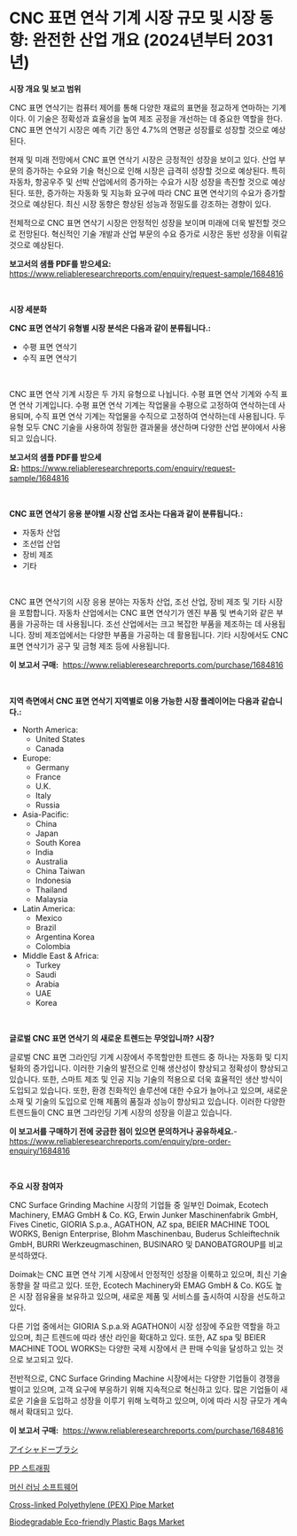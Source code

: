 <p><h1>CNC 표면 연삭 기계 시장 규모 및 시장 동향: 완전한 산업 개요 (2024년부터 2031년)</h1></p><p><strong>시장 개요 및 보고 범위</strong></p>
<p><p>CNC 표면 연삭기는 컴퓨터 제어를 통해 다양한 재료의 표면을 정교하게 연마하는 기계이다. 이 기술은 정확성과 효율성을 높여 제조 공정을 개선하는 데 중요한 역할을 한다. CNC 표면 연삭기 시장은 예측 기간 동안 4.7%의 연평균 성장률로 성장할 것으로 예상된다.</p><p>현재 및 미래 전망에서 CNC 표면 연삭기 시장은 긍정적인 성장을 보이고 있다. 산업 부문의 증가하는 수요와 기술 혁신으로 인해 시장은 급격히 성장할 것으로 예상된다. 특히 자동차, 항공우주 및 선박 산업에서의 증가하는 수요가 시장 성장을 촉진할 것으로 예상된다. 또한, 증가하는 자동화 및 지능화 요구에 따라 CNC 표면 연삭기의 수요가 증가할 것으로 예상된다. 최신 시장 동향은 향상된 성능과 정밀도를 강조하는 경향이 있다.</p><p>전체적으로 CNC 표면 연삭기 시장은 안정적인 성장을 보이며 미래에 더욱 발전할 것으로 전망된다. 혁신적인 기술 개발과 산업 부문의 수요 증가로 시장은 동반 성장을 이뤄갈 것으로 예상된다.</p></p>
<p><strong>보고서의 샘플 PDF를 받으세요:</strong> <a href="https://www.reliableresearchreports.com/enquiry/request-sample/1684816">https://www.reliableresearchreports.com/enquiry/request-sample/1684816</a></p>
<p>&nbsp;</p>
<p><strong>시장 세분화</strong></p>
<p><strong>CNC 표면 연삭기 유형별 시장 분석은 다음과 같이 분류됩니다.:</strong></p>
<p><ul><li>수평 표면 연삭기</li><li>수직 표면 연삭기</li></ul></p>
<p>&nbsp;</p>
<p><p>CNC 표면 연삭 기계 시장은 두 가지 유형으로 나뉩니다. 수평 표면 연삭 기계와 수직 표면 연삭 기계입니다. 수평 표면 연삭 기계는 작업물을 수평으로 고정하여 연삭하는데 사용되며, 수직 표면 연삭 기계는 작업물을 수직으로 고정하여 연삭하는데 사용됩니다. 두 유형 모두 CNC 기술을 사용하여 정밀한 결과물을 생산하며 다양한 산업 분야에서 사용되고 있습니다.</p></p>
<p><strong>보고서의 샘플 PDF를 받으세요:</strong>&nbsp;<a href="https://www.reliableresearchreports.com/enquiry/request-sample/1684816">https://www.reliableresearchreports.com/enquiry/request-sample/1684816</a></p>
<p>&nbsp;</p>
<p><strong> CNC 표면 연삭기 응용 분야별 시장 산업 조사는 다음과 같이 분류됩니다.:</strong></p>
<p><ul><li>자동차 산업</li><li>조선업 산업</li><li>장비 제조</li><li>기타</li></ul></p>
<p>&nbsp;</p>
<p><p>CNC 표면 연삭기의 시장 응용 분야는 자동차 산업, 조선 산업, 장비 제조 및 기타 시장을 포함합니다. 자동차 산업에서는 CNC 표면 연삭기가 엔진 부품 및 변속기와 같은 부품을 가공하는 데 사용됩니다. 조선 산업에서는 크고 복잡한 부품을 제조하는 데 사용됩니다. 장비 제조업에서는 다양한 부품을 가공하는 데 활용됩니다. 기타 시장에서도 CNC 표면 연삭기가 공구 및 금형 제조 등에 사용됩니다.</p></p>
<p><strong>이 보고서 구매:</strong>&nbsp; <a href="https://www.reliableresearchreports.com/purchase/1684816">https://www.reliableresearchreports.com/purchase/1684816</a></p>
<p>&nbsp;</p>
<p><strong>지역 측면에서 CNC 표면 연삭기 지역별로 이용 가능한 시장 플레이어는 다음과 같습니다.:</strong></p>
<p><ul>
    <li>
        North America:
        <ul>
            <li>United States</li>
            <li>Canada</li>
        </ul>
    </li>
    <li>
        Europe:
        <ul>
            <li>Germany</li>
            <li>France</li>
            <li>U.K.</li>
            <li>Italy</li>
            <li>Russia</li>
        </ul>
    </li>
    <li>
        Asia-Pacific:
        <ul>
            <li>China</li>
            <li>Japan</li>
            <li>South Korea</li>
            <li>India</li>
            <li>Australia</li>
            <li>China Taiwan</li>
            <li>Indonesia</li>
            <li>Thailand</li>
            <li>Malaysia</li>
        </ul>
    </li>
    <li>
        Latin America:
        <ul>
            <li>Mexico</li>
            <li>Brazil</li>
            <li>Argentina Korea</li>
            <li>Colombia</li>
        </ul>
    </li>
    <li>
        Middle East & Africa:
        <ul>
            <li>Turkey</li>
            <li>Saudi</li>
            <li>Arabia</li>
            <li>UAE</li>
            <li>Korea</li>
        </ul>
    </li>
    </ul></p>
<p>&nbsp;</p>
<p><strong>글로벌 CNC 표면 연삭기 의 새로운 트렌드는 무엇입니까? 시장?</strong></p>
<p><p>글로벌 CNC 표면 그라인딩 기계 시장에서 주목할만한 트렌드 중 하나는 자동화 및 디지털화의 증가입니다. 이러한 기술의 발전으로 인해 생산성이 향상되고 정확성이 향상되고 있습니다. 또한, 스마트 제조 및 인공 지능 기술의 적용으로 더욱 효율적인 생산 방식이 도입되고 있습니다. 또한, 환경 친화적인 솔루션에 대한 수요가 늘어나고 있으며, 새로운 소재 및 기술의 도입으로 인해 제품의 품질과 성능이 향상되고 있습니다. 이러한 다양한 트렌드들이 CNC 표면 그라인딩 기계 시장의 성장을 이끌고 있습니다.</p></p>
<p><strong>이 보고서를 구매하기 전에 궁금한 점이 있으면 문의하거나 공유하세요.</strong>- <a href="https://www.reliableresearchreports.com/enquiry/pre-order-enquiry/1684816">https://www.reliableresearchreports.com/enquiry/pre-order-enquiry/1684816</a></p>
<p>&nbsp;</p>
<p><strong>주요 시장 참여자</strong></p>
<p><p>CNC Surface Grinding Machine 시장의 기업들 중 일부인 Doimak, Ecotech Machinery, EMAG GmbH & Co. KG, Erwin Junker Maschinenfabrik GmbH, Fives Cinetic, GIORIA S.p.a., AGATHON, AZ spa, BEIER MACHINE TOOL WORKS, Benign Enterprise, Blohm Maschinenbau, Buderus Schleiftechnik GmbH, BURRI Werkzeugmaschinen, BUSINARO 및 DANOBATGROUP를 비교 분석하였다.</p><p>Doimak는 CNC 표면 연삭 기계 시장에서 안정적인 성장을 이룩하고 있으며, 최신 기술 동향을 잘 따르고 있다. 또한, Ecotech Machinery와 EMAG GmbH & Co. KG도 높은 시장 점유율을 보유하고 있으며, 새로운 제품 및 서비스를 출시하여 시장을 선도하고 있다.</p><p>다른 기업 중에서는 GIORIA S.p.a.와 AGATHON이 시장 성장에 주요한 역할을 하고 있으며, 최근 트렌드에 따라 생산 라인을 확대하고 있다. 또한, AZ spa 및 BEIER MACHINE TOOL WORKS는 다양한 국제 시장에서 큰 판매 수익을 달성하고 있는 것으로 보고되고 있다.</p><p>전반적으로, CNC Surface Grinding Machine 시장에서는 다양한 기업들이 경쟁을 벌이고 있으며, 고객 요구에 부응하기 위해 지속적으로 혁신하고 있다. 많은 기업들이 새로운 기술을 도입하고 성장을 이루기 위해 노력하고 있으며, 이에 따라 시장 규모가 계속해서 확대되고 있다.</p></p>
<p><strong>이 보고서 구매:</strong>&nbsp;&nbsp;<a href="https://www.reliableresearchreports.com/purchase/1684816">https://www.reliableresearchreports.com/purchase/1684816</a></p>
<p><p><a href="https://github.com/joaejkdzgyljvo6/Market-Research-Report-List-1/blob/main/5127543192098.md">アイシャドーブラシ</a></p><p><a href="https://github.com/idcefvhkdut6/Market-Research-Report-List-1/blob/main/6191061191912.md">PP 스트래핑</a></p><p><a href="https://medium.com/@trevorkruvalis5678/%EA%B8%B0%EA%B3%84-%ED%95%99%EC%8A%B5-%EC%86%8C%ED%94%84%ED%8A%B8%EC%9B%A8%EC%96%B4-%EC%8B%9C%EC%9E%A5-%EA%B7%9C%EB%AA%A8-%EC%8B%9C%EC%9E%A5-%EC%A0%84%EB%A7%9D-%EB%B0%8F-%EC%8B%9C%EC%9E%A5-%EC%98%88%EC%B8%A1-2024%EB%85%84%EB%B6%80%ED%84%B0-2031%EB%85%84%EA%B9%8C%EC%A7%80-302569695c27">머신 러닝 소프트웨어</a></p><p><a href="https://issuu.com/reportprime-2/docs/cross-linked-polyethylene-pex-pipe-market-size-203">Cross-linked Polyethylene (PEX) Pipe Market</a></p><p><a href="https://issuu.com/reportprime-2/docs/biodegradable-eco-friendly-plastic-bags-market-siz">Biodegradable Eco-friendly Plastic Bags Market</a></p></p>
